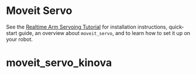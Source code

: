 # Moveit Servo

See the [Realtime Arm Servoing Tutorial](https://moveit.picknik.ai/main/doc/realtime_servo/realtime_servo_tutorial.html) for installation instructions, quick-start guide, an overview about `moveit_servo`, and to learn how to set it up on your robot.
# moveit_servo_kinova
